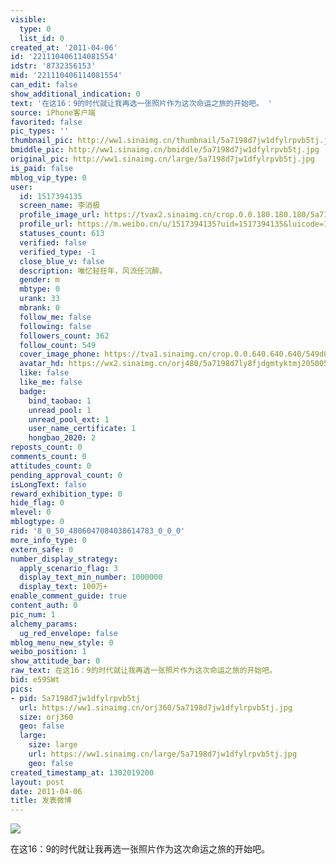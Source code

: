 ```yaml
---
visible:
  type: 0
  list_id: 0
created_at: '2011-04-06'
id: '221110406114081554'
idstr: '8732356153'
mid: '221110406114081554'
can_edit: false
show_additional_indication: 0
text: '在这16：9的时代就让我再选一张照片作为这次命运之旅的开始吧。 '
source: iPhone客户端
favorited: false
pic_types: ''
thumbnail_pic: http://ww1.sinaimg.cn/thumbnail/5a7198d7jw1dfylrpvb5tj.jpg
bmiddle_pic: http://ww1.sinaimg.cn/bmiddle/5a7198d7jw1dfylrpvb5tj.jpg
original_pic: http://ww1.sinaimg.cn/large/5a7198d7jw1dfylrpvb5tj.jpg
is_paid: false
mblog_vip_type: 0
user:
  id: 1517394135
  screen_name: 李消极
  profile_image_url: https://tvax2.sinaimg.cn/crop.0.0.180.180.180/5a7198d7ly8fjdgmtyktmj20500500so.jpg?KID=imgbed,tva&Expires=1606400134&ssig=pbj03i8oIn
  profile_url: https://m.weibo.cn/u/1517394135?uid=1517394135&luicode=10000011&lfid=2304131517394135_-_WEIBO_SECOND_PROFILE_WEIBO
  statuses_count: 613
  verified: false
  verified_type: -1
  close_blue_v: false
  description: 唯忆轻狂年，风流任沉醉。
  gender: m
  mbtype: 0
  urank: 33
  mbrank: 0
  follow_me: false
  following: false
  followers_count: 362
  follow_count: 549
  cover_image_phone: https://tva1.sinaimg.cn/crop.0.0.640.640.640/549d0121tw1egm1kjly3jj20hs0hsq4f.jpg
  avatar_hd: https://wx2.sinaimg.cn/orj480/5a7198d7ly8fjdgmtyktmj20500500so.jpg
  like: false
  like_me: false
  badge:
    bind_taobao: 1
    unread_pool: 1
    unread_pool_ext: 1
    user_name_certificate: 1
    hongbao_2020: 2
reposts_count: 0
comments_count: 0
attitudes_count: 0
pending_approval_count: 0
isLongText: false
reward_exhibition_type: 0
hide_flag: 0
mlevel: 0
mblogtype: 0
rid: '8_0_50_4806047084038614783_0_0_0'
more_info_type: 0
extern_safe: 0
number_display_strategy:
  apply_scenario_flag: 3
  display_text_min_number: 1000000
  display_text: 100万+
enable_comment_guide: true
content_auth: 0
pic_num: 1
alchemy_params:
  ug_red_envelope: false
mblog_menu_new_style: 0
weibo_position: 1
show_attitude_bar: 0
raw_text: 在这16：9的时代就让我再选一张照片作为这次命运之旅的开始吧。 ​​​
bid: e59SWt
pics:
- pid: 5a7198d7jw1dfylrpvb5tj
  url: https://ww1.sinaimg.cn/orj360/5a7198d7jw1dfylrpvb5tj.jpg
  size: orj360
  geo: false
  large:
    size: large
    url: https://ww1.sinaimg.cn/large/5a7198d7jw1dfylrpvb5tj.jpg
    geo: false
created_timestamp_at: 1302019200
layout: post
date: 2011-04-06
title: 发表微博
---
```


![](https://image.baidu.com/search/down?url=http://ww1.sinaimg.cn/large/5a7198d7jw1dfylrpvb5tj.jpg)

在这16：9的时代就让我再选一张照片作为这次命运之旅的开始吧。 

